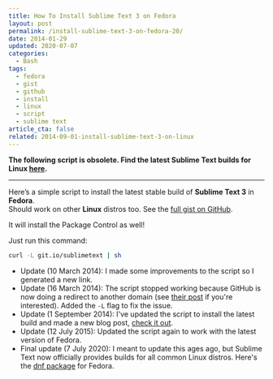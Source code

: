 ```yaml
---
title: How To Install Sublime Text 3 on Fedora
layout: post
permalink: /install-sublime-text-3-on-fedora-20/
date: 2014-01-29
updated: 2020-07-07
categories:
  - Bash
tags:
  - fedora
  - gist
  - github
  - install
  - linux
  - script
  - sublime text
article_cta: false
related: 2014-09-01-install-sublime-text-3-on-linux
---
```


**The following script is obsolete. Find the latest Sublime Text builds for Linux <a href="https://www.sublimetext.com/docs/3/linux_repositories.html" rel="external">here</a>.**

---

<p>
  Here&#8217;s a simple script to install the latest stable build of <strong>Sublime Text 3</strong> in <strong>Fedora</strong>.<br /> Should work on other <strong>Linux</strong> distros too. See the <a href="https://gist.github.com/simonewebdesign/8507139" title="Install Sublime Text 3 on Fedora 20" rel="external">full gist on GitHub</a>.
</p>

<p>It will install the Package Control as well!</p>

<p>
  Just run this command:
</p>

``` bash
curl -L git.io/sublimetext | sh
```

- Update (10 March 2014): I made some improvements to the script so I generated a new link.
- Update (16 March 2014): The script stopped working because GitHub is now doing a redirect to another domain (see <a href="https://developer.github.com/changes/2014-04-25-user-content-security/" rel="external">their post</a> if you're interested). Added the `-L` flag to fix the issue.
- Update (1 September 2014): I've updated the script to install the latest build and made a new blog post, <a href="/install-sublime-text-3-on-linux/" rel="external">check it out</a>.
- Update (12 July 2015): Updated the script again to work with the latest version of Fedora.
- Final update (7 July 2020): I meant to update this ages ago, but Sublime Text now officially provides builds for all common Linux distros. Here's the <a href="https://www.sublimetext.com/docs/3/linux_repositories.html#dnf" rel="external">dnf package</a> for Fedora.